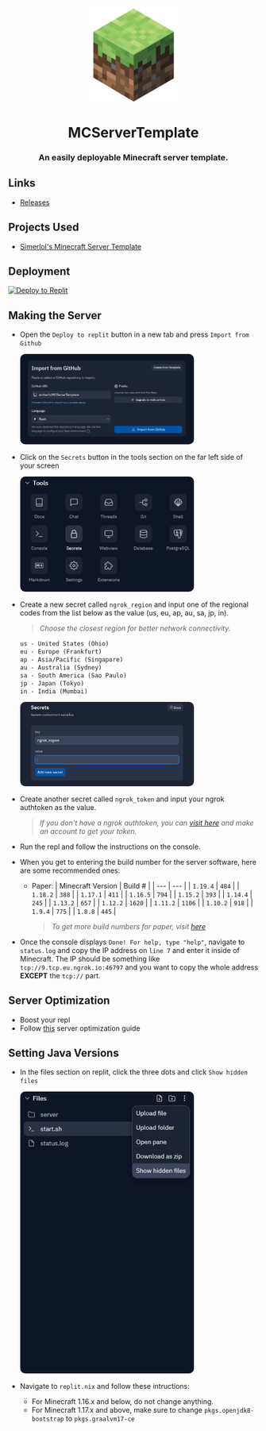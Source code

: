 <div align ="center">

<img src="projectInfo/icon.png" width="180">

# MCServerTemplate

<h3>An easily deployable Minecraft server template.</h3>

</div>

## Links

- [Releases](https://github.com/etcherfx/MCServerTemplate/releases)

## Projects Used

- [Simerlol's Minecraft Server Template](https://replit.com/@SimerLol/Minecraft-Server-Template)

## Deployment

[![Deploy to Replit](https://img.shields.io/website?color=&down_message=Deploy%20to%20Replit&label=%20&logo=replit&up_message=Deploy%20to%20Replit&url=https%3A%2F%2Freplit.com)](https://replit.com/github/etcherfx/MCServerTemplate)

## Making the Server

- Open the `Deploy to replit` button in a new tab and press `Import from Github`

  <img src="projectInfo/importGithub.png" style="border-radius: 10px;" width="350">

- Click on the `Secrets` button in the tools section on the far left side of your screen

  <img src="projectInfo/replitTools.png" style="border-radius: 10px;" width="350">

- Create a new secret called `ngrok_region` and input one of the regional codes from the list below as the value (us, eu, ap, au, sa, jp, in).

  > _Choose the closest region for better network connectivity._

  ```
  us - United States (Ohio)
  eu - Europe (Frankfurt)
  ap - Asia/Pacific (Singapore)
  au - Australia (Sydney)
  sa - South America (Sao Paulo)
  jp - Japan (Tokyo)
  in - India (Mumbai)
  ```

  <img src="projectInfo/replitSecrets.png" style="border-radius: 10px;" width="350">

- Create another secret called `ngrok_token` and input your ngrok authtoken as the value.

  > _If you don't have a ngrok authtoken, you can [visit here](https://dashboard.ngrok.com/get-started/your-authtoken) and make an account to get your token._

- Run the repl and follow the instructions on the console.
- When you get to entering the build number for the server software, here are some recommended ones:
  - Paper:
    | Minecraft Version | Build # |
    | --- | --- |
    | `1.19.4` | `484` |
    | `1.18.2` | `388` |
    | `1.17.1` | `411` |
    | `1.16.5` | `794` |
    | `1.15.2` | `393` |
    | `1.14.4` | `245` |
    | `1.13.2` | `657` |
    | `1.12.2` | `1620` |
    | `1.11.2` | `1106` |
    | `1.10.2` | `918` |
    | `1.9.4` | `775` |
    | `1.8.8` | `445` |
    > _To get more build numbers for paper, visit [here](https://papermc.io/downloads/all)_
- Once the console displays `Done! For help, type "help"`, navigate to `status.log` and copy the IP address on `line 7` and enter it inside of Minecraft. The IP should be something like `tcp://9.tcp.eu.ngrok.io:46797` and you want to copy the whole address **EXCEPT** the `tcp://` part.

## Server Optimization

- Boost your repl
- Follow [this](https://github.com/YouHaveTrouble/minecraft-optimization) server optimization guide

## Setting Java Versions

- In the files section on replit, click the three dots and click `Show hidden files`

  <img src="projectInfo/replitHiddenFiles.png" style="border-radius: 10px;" width="350">

- Navigate to `replit.nix` and follow these intructions:
  - For Minecraft 1.16.x and below, do not change anything.
  - For Minecraft 1.17.x and above, make sure to change `pkgs.openjdk8-bootstrap` to `pkgs.graalvm17-ce`
